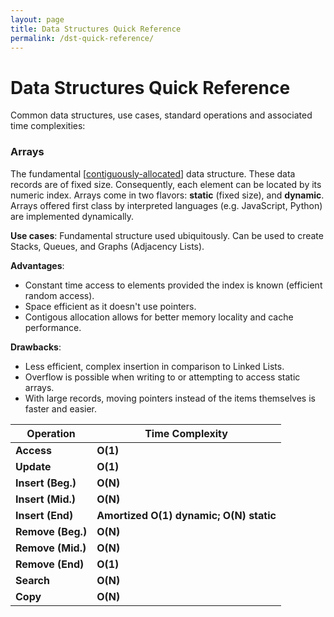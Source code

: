 ```yaml
---
layout: page
title: Data Structures Quick Reference
permalink: /dst-quick-reference/
---
```


# Data Structures Quick Reference

Common data structures, use cases, standard operations and associated time complexities:

### Arrays

The fundamental [[contiguously-allocated]] data structure. These data records
are of fixed size. Consequently, each element can be located by its numeric
index. Arrays come in two flavors: **static** (fixed size), and **dynamic**.
Arrays offered first class by interpreted languages (e.g. JavaScript, Python)
are implemented dynamically.

**Use cases**: Fundamental structure used ubiquitously. Can be used to create
Stacks, Queues, and Graphs (Adjacency Lists).

**Advantages**:
- Constant time access to elements provided the index is known (efficient random
  access).
- Space efficient as it doesn't use pointers.
- Contigous allocation allows for better memory locality and cache performance.

**Drawbacks**:
- Less efficient, complex insertion in comparison to Linked Lists.
- Overflow is possible when writing to or attempting to access static arrays.
- With large records, moving pointers instead of the items themselves is faster
  and easier.

| **Operation** | **Time Complexity** |
| -------- | -------- |
| **Access** | **O(1)** |
| **Update** | **O(1)** |
| **Insert (Beg.)** | **O(N)** |
| **Insert (Mid.)** | **O(N)** |
| **Insert (End)** | **Amortized O(1) dynamic; O(N) static** |
| **Remove (Beg.)** | **O(N)** |
| **Remove (Mid.)** | **O(N)** |
| **Remove (End)** | **O(1)** |
| **Search** | **O(N)** |
| **Copy** | **O(N)** |

[//begin]: # "Autogenerated link references for markdown compatibility"
[contiguously-allocated]: contiguously-allocated "Contiguously Allocated Data Structures"
[//end]: # "Autogenerated link references"